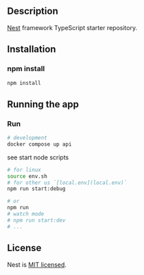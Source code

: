 ## Description

[Nest](https://github.com/nestjs/nest) framework TypeScript starter repository.

## Installation

### npm install
```bash
npm install
```

## Running the app

### Run

```bash
# development
docker compose up api
```

see start node scripts
```bash
# for linux
source env.sh
# for other us `[local.env](local.env)`
npm run start:debug

# or
npm run
# watch mode
# npm run start:dev
# ...
```

## License

Nest is [MIT licensed](LICENSE).
